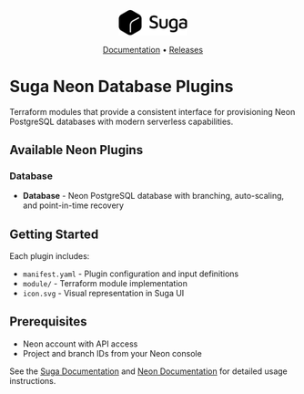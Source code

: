 <p align="center">
    <picture>
      <source media="(prefers-color-scheme: dark)" srcset="docs/logo/suga-dark.svg">
      <source media="(prefers-color-scheme: light)" srcset="docs/logo/suga-light.svg">
      <img width="120" alt="Shows a black logo in light color mode and a white one in dark color mode." src="docs/logo/suga-light.svg">
    </picture>
</p>

<p align="center">
  <a href="https://docs.addsuga.com">Documentation</a> •
  <a href="https://github.com/nitrictech/suga/releases">Releases</a>
</p>

# Suga Neon Database Plugins

Terraform modules that provide a consistent interface for provisioning Neon PostgreSQL databases with modern serverless capabilities.

## Available Neon Plugins

### Database

- **Database** - Neon PostgreSQL database with branching, auto-scaling, and point-in-time recovery

## Getting Started

Each plugin includes:

- `manifest.yaml` - Plugin configuration and input definitions
- `module/` - Terraform module implementation
- `icon.svg` - Visual representation in Suga UI

## Prerequisites

- Neon account with API access
- Project and branch IDs from your Neon console

See the [Suga Documentation](https://docs.addsuga.com) and [Neon Documentation](https://neon.tech/docs) for detailed usage instructions.
